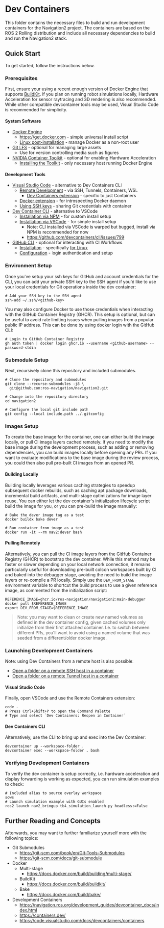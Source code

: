 # Dev Containers

This folder contains the necessary files to build and run development containers for the Navigation2 project. The containers are based on the ROS 2 Rolling distribution and include all necessary dependencies to build and run the Navigation2 stack.

## Quick Start

To get started, follow the instructions below.

### Prerequisites

First, ensure your using a recent enough version of Docker Engine that supports [BuildKit](https://docs.docker.com/build/buildkit/). If you plan on running robot simulations locally, Hardware Acceleration for sensor raytracing and 3D rendering is also recommended. While other compatible devcontainer tools may be used, Visual Studio Code is recommended for simplicity.

#### System Software
- [Docker Engine](https://docs.docker.com/engine/install/)
  - https://get.docker.com - simple universal install script
  - [Linux post-installation](https://docs.docker.com/engine/install/linux-postinstall/) - manage Docker as a non-root user
- [Git LFS](https://git-lfs.github.com/) - optional for managing large assets
  - Use for version controlling media such as figures
- [NVIDIA Container Toolkit](https://github.com/NVIDIA/nvidia-container-toolkit) - optional for enabling Hardware Acceleration
  - [Installing the Toolkit](https://docs.nvidia.com/datacenter/cloud-native/container-toolkit/latest/install-guide.html) - only necessary host running Docker Engine

#### Development Tools
- [Visual Studio Code](https://code.visualstudio.com/) - alternative to Dev Containers CLI
  - [Remote Development](https://marketplace.visualstudio.com/items?itemName=ms-vscode-remote.vscode-remote-extensionpack) - via SSH, Tunnels, Containers, WSL
    - [Dev Containers extension](https://marketplace.visualstudio.com/items?itemName=ms-vscode-remote.remote-containers) - specific to just Containers
  - [Docker extension](https://marketplace.visualstudio.com/items?itemName=ms-azuretools.vscode-docker) - for introspecting Docker daemon
  - [Using SSH keys](https://code.visualstudio.com/remote/advancedcontainers/sharing-git-credentials#_using-ssh-keys) - sharing Git credentials with container
- [Dev Container CLI](https://github.com/devcontainers/cli) - alternative to VSCode
  - [Installation via NPM](https://github.com/devcontainers/cli?tab=readme-ov-file#npm-install) - for custom install setup
  - [Installation via VSCode](https://code.visualstudio.com/docs/devcontainers/devcontainer-cli) - for simple install setup
    - Note: CLI installed via VSCode is warped but bugged, install via NPM is recommended for now
    - https://github.com/devcontainers/cli/issues/799
- [GitHub CLI](https://cli.github.com/) - optional for interacting with CI Workflows
    - [Installation](https://github.com/cli/cli#installation) - specifically [for Linux](https://github.com/cli/cli/blob/trunk/docs/install_linux.md)
    - [Configuration](https://cli.github.com/manual/) - login authentication and setup

### Environment Setup

Once you've setup your ssh keys for GitHub and account credentials for the CLI, you can add your private SSH key to the SSH agent if you'd like to use your local credentials for Git operations inside the dev container:

```shell
# Add your SSH key to the SSH agent
ssh-add ~/.ssh/<github-key>
```

You may also configure Docker to use those credentials when interacting with the GitHub Container Registry (GHCR). This setup is optional, but can be useful to avoid rate limiting issues when pulling images from a popular public IP address. This can be done by using docker login with the GitHub CLI:

```shell
# Login to GitHub Container Registry
gh auth token | docker login ghcr.io --username <github-username> --password-stdin
```

### Submodule Setup

Next, recursively clone this repository and included submodules.

```shell
# Clone the repository and submodules
git clone --recurse-submodules -j8 \
  git@github.com:ros-navigation/navigation2.git

# Change into the repository directory
cd navigation2

# Configure the local git include path
git config --local include.path ../.gitconfig
```

### Images Setup

To create the base image for the container, one can either build the image locally, or pull CI image layers cached remotely. If you need to modify the base image during the development process, such as adding or removing dependencies, you can build images locally before opening any PRs. If you want to evaluate modifications to the base image during the review process, you could then also pull pre-built CI images from an opened PR.

#### Building Locally

Building locally leverages various caching strategies to speedup subsequent docker rebuilds, such as caching apt package downloads, incremental build artifacts, and multi-stage optimizations for image layer reuse. You can either let the dev container's initialization lifecycle script build the image for you, or you can pre-build the image manually:

```shell
# Bake the dever image tag as a test
docker buildx bake dever

# Run container from image as a test
docker run -it --rm nav2:dever bash
```

#### Pulling Remotely

Alternatively, you can pull the CI image layers from the GitHub Container Registry (GHCR) to bootstrap the dev container. While this method may be faster or slower depending on your local network connection, it remains particularly useful for downloading pre-built colcon workspaces built by CI and baked into the debugger stage, avoiding the need to build the image layers or re-compile a PR locally. Simply use the `DEV_FROM_STAGE` environment variable to shortcut the build process to use a given reference image, as commented from the initialization script:

```shell
REFERENCE_IMAGE=ghcr.io/ros-navigation/navigation2:main-debugger
docker pull $REFERENCE_IMAGE
export DEV_FROM_STAGE=$REFERENCE_IMAGE
```

> Note: you may want to clean or create new named volumes as defined in the dev container config, given cached volumes only initialize from their first attached container. I.e. to switch between different PRs, you'll want to avoid using a named volume that was seeded from a different/older docker image.

### Launching Development Containers

Note: using Dev Containers from a remote host is also possible:

-  [Open a folder on a remote SSH host in a container](https://code.visualstudio.com/docs/devcontainers/containers#_open-a-folder-on-a-remote-ssh-host-in-a-container)
-  [Open a folder on a remote Tunnel host in a container](https://code.visualstudio.com/docs/devcontainers/containers#_open-a-folder-on-a-remote-tunnel-host-in-a-container)

#### Visual Studio Code
Finally, open VSCode and use the Remote Containers extension:

```shell
code .
# Press Ctrl+Shift+P to open the Command Palette
# Type and select `Dev Containers: Reopen in Container`
```

#### Dev Containers CLI
Alternatively, use the CLI to bring up and exec into the Dev Container:

```shell
devcontainer up --workspace-folder .
devcontainer exec --workspace-folder . bash
```

### Verifying Development Containers

To verify the dev container is setup correctly, i.e. hardware acceleration and display forwarding is working as expected, you can run simulation examples to check:

```shell
# Included alias to source overlay workspace
sows
# Launch simulation example with GUIs enabled
ros2 launch nav2_bringup tb4_simulation_launch.py headless:=False
```

## Further Reading and Concepts

Afterwards, you may want to further familiarize yourself more with the following topics:

- Git Submodules
  - https://git-scm.com/book/en/Git-Tools-Submodules
  - https://git-scm.com/docs/git-submodule
- Docker
  - Multi-stage
    - https://docs.docker.com/build/building/multi-stage/
  - BuildKit
    - https://docs.docker.com/build/buildkit/
  - Bake
    - https://docs.docker.com/build/bake/
- Development Containers
  - https://navigation.ros.org/development_guides/devcontainer_docs/index.html
  - https://containers.dev/
  - https://code.visualstudio.com/docs/devcontainers/containers
